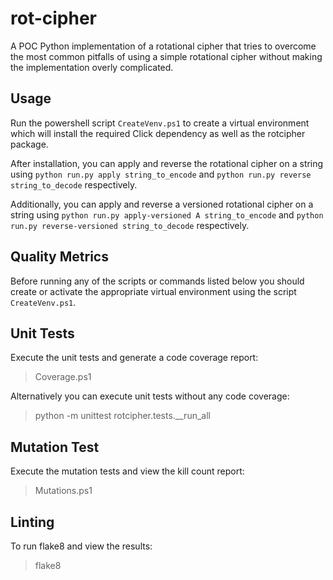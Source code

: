 # rot-cipher
A POC Python implementation of a rotational cipher that tries to overcome the most common pitfalls of using a
simple rotational cipher without making the implementation overly complicated.

## Usage
Run the powershell script `CreateVenv.ps1` to create a virtual environment which will install the required Click
dependency as well as the rotcipher package.

After installation, you can apply and reverse the rotational cipher on a string using
`python run.py apply string_to_encode` and `python run.py reverse string_to_decode` respectively.

Additionally, you can apply and reverse a versioned rotational cipher on a string using
`python run.py apply-versioned A string_to_encode` and `python run.py reverse-versioned string_to_decode`
respectively.

## Quality Metrics
Before running any of the scripts or commands listed below you should create or activate the appropriate virtual
environment using the script `CreateVenv.ps1`.

## Unit Tests
Execute the unit tests and generate a code coverage report:
> Coverage.ps1

Alternatively you can execute unit tests without any code coverage:
> python -m unittest rotcipher.tests.__run_all

## Mutation Test
Execute the mutation tests and view the kill count report:
> Mutations.ps1

## Linting
To run flake8 and view the results:
> flake8